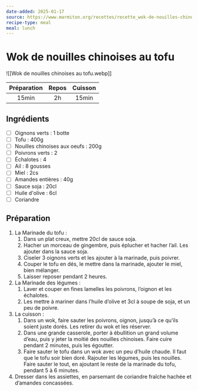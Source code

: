 ```yaml
---
date-added: 2025-01-17
source: https://www.marmiton.org/recettes/recette_wok-de-nouilles-chinoises-au-tofu_165354.aspx
recipe-type: meal
meal: lunch
---
```


# Wok de nouilles chinoises au tofu

![[Wok de nouilles chinoises au tofu.webp]]

| Préparation | Repos | Cuisson |
|:-----------:|:-----:|:-------:|
|    15min    |  2h   |  15min  |

## Ingrédients

- [ ] Oignons verts : 1 botte
- [ ] Tofu : 400g
- [ ] Nouilles chinoises aux oeufs : 200g
- [ ] Poivrons verts : 2
- [ ] Échalotes : 4
- [ ] Ail : 8 gousses
- [ ] Miel : 2cs
- [ ] Amandes entières : 40g
- [ ] Sauce soja : 20cl
- [ ] Huile d'olive : 6cl
- [ ] Coriandre

## Préparation

1. La Marinade du tofu :
	1. Dans un plat creux, mettre 20cl de sauce soja.
	2. Hacher un morceau de gingembre, puis éplucher et hacher l’ail. Les ajouter dans la sauce soja.
	3. Ciseler 3 oignons verts et les ajouter à la marinade, puis poivrer.
	4. Couper le tofu en dés, le mettre dans la marinade, ajouter le miel, bien mélanger.
	5. Laisser reposer pendant 2 heures.
2. La Marinade des légumes :
	1. Laver et couper en fines lamelles les poivrons, l’oignon et les échalotes.
	2. Les mettre à mariner dans l’huile d’olive et 3cl à soupe de soja, et un peu de poivre.
3. La cuisson :
	1. Dans un wok, faire sauter les poivrons, oignon, jusqu’à ce qu’ils soient juste dorés. Les retirer du wok et les réserver.
	2. Dans une grande casserole, porter à ébullition un grand volume d’eau, puis y jeter la moitié des nouilles chinoises. Faire cuire pendant 2 minutes, puis les égoutter.
	3. Faire sauter le tofu dans un wok avec un peu d’huile chaude. Il faut que le tofu soir bien doré. Rajouter les légumes, puis les nouilles. Faire sauter le tout, en ajoutant le reste de la marinade du tofu, pendant 5 à 6 minutes.
4. Dresser dans les assiettes, en parsemant de coriandre fraîche hachée et d’amandes concassées.
